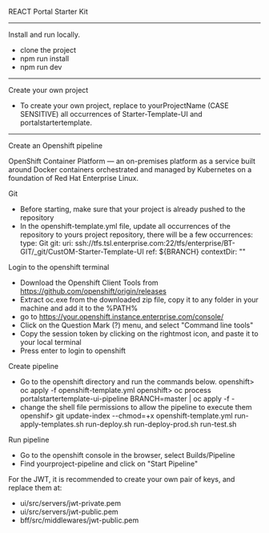 REACT Portal Starter Kit

---

Install and run locally.
- clone the project
- npm run install
- npm run dev

---

Create your own project

- To create your own project, replace to yourProjectName (CASE SENSITIVE) all occurrences of Starter-Template-UI and portalstartertemplate.

---

Create an Openshift pipeline

OpenShift Container Platform — an on-premises platform as a service built around Docker containers orchestrated and managed by Kubernetes on a foundation of Red Hat Enterprise Linux.

Git

- Before starting, make sure that your project is already pushed to the repository
- In the openshift-template.yml file, update all occurrences of the repository to yours project repository, there will be a few occurrences:
  type: Git
  git:
  uri: ssh://tfs.tsl.enterprise.com:22/tfs/enterprise/BT-GIT/\_git/CustOM-Starter-Template-UI
  ref: \${BRANCH}
  contextDir: ""

Login to the openshift terminal

- Download the Openshift Client Tools from https://github.com/openshift/origin/releases
- Extract oc.exe from the downloaded zip file, copy it to any folder in your machine and add it to the %PATH%
- go to https://your.openshift.instance.enterprise.com/console/
- Click on the Question Mark (?) menu, and select "Command line tools"
- Copy the session token by clicking on the rightmost icon, and paste it to your local terminal
- Press enter to login to openshift

Create pipeline

- Go to the openshift directory and run the commands below.
  openshift> oc apply -f openshift-template.yml
  openshift> oc process portalstartertemplate-ui-pipeline BRANCH=master | oc apply -f -
- change the shell file permissions to allow the pipeline to execute them
  openshif> git update-index --chmod=+x openshift-template.yml run-apply-templates.sh run-deploy.sh run-deploy-prod.sh run-test.sh

Run pipeline

- Go to the openshift console in the browser, select Builds/Pipeline
- Find yourproject-pipeline and click on "Start Pipeline"


For the JWT, it is recommended to create your own pair of keys, and replace them at:

- ui/src/servers/jwt-private.pem
- ui/src/servers/jwt-public.pem
- bff/src/middlewares/jwt-public.pem
